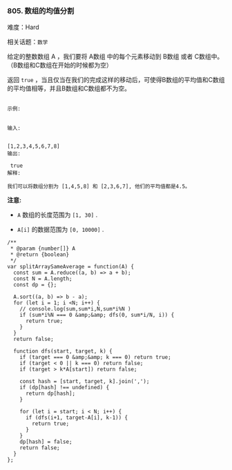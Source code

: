 ### 805. 数组的均值分割

难度：Hard

相关话题：`数学`

给定的整数数组 A ，我们要将 A数组 中的每个元素移动到 B数组 或者 C数组中。（B数组和C数组在开始的时候都为空）



返回 `true`  ，当且仅当在我们的完成这样的移动后，可使得B数组的平均值和C数组的平均值相等，并且B数组和C数组都不为空。



```

示例:


输入:

 
[1,2,3,4,5,6,7,8]
输出:

 true
解释:

我们可以将数组分割为 [1,4,5,8] 和 [2,3,6,7], 他们的平均值都是4.5。
```


**注意:** 




* `A`  数组的长度范围为  `[1, 30]` .

* `A[i]`  的数据范围为  `[0, 10000]` .




```
/**
 * @param {number[]} A
 * @return {boolean}
 */
var splitArraySameAverage = function(A) {
  const sum = A.reduce((a, b) => a + b);
  const N = A.length;
  const dp = {};

  A.sort((a, b) => b - a);
  for (let i = 1; i <N; i++) {
    // console.log(sum,sum*i,N,sum*i%N )
    if (sum*i%N === 0 &amp;&amp; dfs(0, sum*i/N, i)) {
      return true;
    }
  }
  return false;

  function dfs(start, target, k) {
    if (target === 0 &amp;&amp; k === 0) return true;
    if (target < 0 || k === 0) return false;
    if (target > k*A[start]) return false;

    const hash = [start, target, k].join(',');
    if (dp[hash] !== undefined) {
      return dp[hash];
    }

    for (let i = start; i < N; i++) {
      if (dfs(i+1, target-A[i], k-1)) {
        return true;
      }
    }
    dp[hash] = false;
    return false;
  } 
};
```

